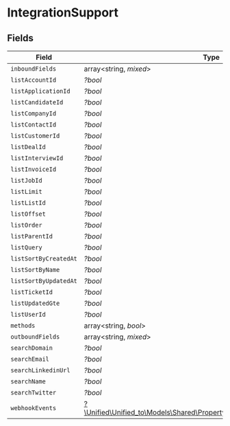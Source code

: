 # IntegrationSupport


## Fields

| Field                                                                                                                                        | Type                                                                                                                                         | Required                                                                                                                                     | Description                                                                                                                                  |
| -------------------------------------------------------------------------------------------------------------------------------------------- | -------------------------------------------------------------------------------------------------------------------------------------------- | -------------------------------------------------------------------------------------------------------------------------------------------- | -------------------------------------------------------------------------------------------------------------------------------------------- |
| `inboundFields`                                                                                                                              | array<string, *mixed*>                                                                                                                       | :heavy_minus_sign:                                                                                                                           | N/A                                                                                                                                          |
| `listAccountId`                                                                                                                              | *?bool*                                                                                                                                      | :heavy_minus_sign:                                                                                                                           | N/A                                                                                                                                          |
| `listApplicationId`                                                                                                                          | *?bool*                                                                                                                                      | :heavy_minus_sign:                                                                                                                           | N/A                                                                                                                                          |
| `listCandidateId`                                                                                                                            | *?bool*                                                                                                                                      | :heavy_minus_sign:                                                                                                                           | N/A                                                                                                                                          |
| `listCompanyId`                                                                                                                              | *?bool*                                                                                                                                      | :heavy_minus_sign:                                                                                                                           | N/A                                                                                                                                          |
| `listContactId`                                                                                                                              | *?bool*                                                                                                                                      | :heavy_minus_sign:                                                                                                                           | N/A                                                                                                                                          |
| `listCustomerId`                                                                                                                             | *?bool*                                                                                                                                      | :heavy_minus_sign:                                                                                                                           | N/A                                                                                                                                          |
| `listDealId`                                                                                                                                 | *?bool*                                                                                                                                      | :heavy_minus_sign:                                                                                                                           | N/A                                                                                                                                          |
| `listInterviewId`                                                                                                                            | *?bool*                                                                                                                                      | :heavy_minus_sign:                                                                                                                           | N/A                                                                                                                                          |
| `listInvoiceId`                                                                                                                              | *?bool*                                                                                                                                      | :heavy_minus_sign:                                                                                                                           | N/A                                                                                                                                          |
| `listJobId`                                                                                                                                  | *?bool*                                                                                                                                      | :heavy_minus_sign:                                                                                                                           | N/A                                                                                                                                          |
| `listLimit`                                                                                                                                  | *?bool*                                                                                                                                      | :heavy_minus_sign:                                                                                                                           | N/A                                                                                                                                          |
| `listListId`                                                                                                                                 | *?bool*                                                                                                                                      | :heavy_minus_sign:                                                                                                                           | N/A                                                                                                                                          |
| `listOffset`                                                                                                                                 | *?bool*                                                                                                                                      | :heavy_minus_sign:                                                                                                                           | N/A                                                                                                                                          |
| `listOrder`                                                                                                                                  | *?bool*                                                                                                                                      | :heavy_minus_sign:                                                                                                                           | N/A                                                                                                                                          |
| `listParentId`                                                                                                                               | *?bool*                                                                                                                                      | :heavy_minus_sign:                                                                                                                           | N/A                                                                                                                                          |
| `listQuery`                                                                                                                                  | *?bool*                                                                                                                                      | :heavy_minus_sign:                                                                                                                           | N/A                                                                                                                                          |
| `listSortByCreatedAt`                                                                                                                        | *?bool*                                                                                                                                      | :heavy_minus_sign:                                                                                                                           | N/A                                                                                                                                          |
| `listSortByName`                                                                                                                             | *?bool*                                                                                                                                      | :heavy_minus_sign:                                                                                                                           | N/A                                                                                                                                          |
| `listSortByUpdatedAt`                                                                                                                        | *?bool*                                                                                                                                      | :heavy_minus_sign:                                                                                                                           | N/A                                                                                                                                          |
| `listTicketId`                                                                                                                               | *?bool*                                                                                                                                      | :heavy_minus_sign:                                                                                                                           | N/A                                                                                                                                          |
| `listUpdatedGte`                                                                                                                             | *?bool*                                                                                                                                      | :heavy_minus_sign:                                                                                                                           | N/A                                                                                                                                          |
| `listUserId`                                                                                                                                 | *?bool*                                                                                                                                      | :heavy_minus_sign:                                                                                                                           | N/A                                                                                                                                          |
| `methods`                                                                                                                                    | array<string, *bool*>                                                                                                                        | :heavy_minus_sign:                                                                                                                           | N/A                                                                                                                                          |
| `outboundFields`                                                                                                                             | array<string, *mixed*>                                                                                                                       | :heavy_minus_sign:                                                                                                                           | N/A                                                                                                                                          |
| `searchDomain`                                                                                                                               | *?bool*                                                                                                                                      | :heavy_minus_sign:                                                                                                                           | N/A                                                                                                                                          |
| `searchEmail`                                                                                                                                | *?bool*                                                                                                                                      | :heavy_minus_sign:                                                                                                                           | N/A                                                                                                                                          |
| `searchLinkedinUrl`                                                                                                                          | *?bool*                                                                                                                                      | :heavy_minus_sign:                                                                                                                           | N/A                                                                                                                                          |
| `searchName`                                                                                                                                 | *?bool*                                                                                                                                      | :heavy_minus_sign:                                                                                                                           | N/A                                                                                                                                          |
| `searchTwitter`                                                                                                                              | *?bool*                                                                                                                                      | :heavy_minus_sign:                                                                                                                           | N/A                                                                                                                                          |
| `webhookEvents`                                                                                                                              | [?\Unified\Unified_to\Models\Shared\PropertyIntegrationSupportWebhookEvents](../../Models/Shared/PropertyIntegrationSupportWebhookEvents.md) | :heavy_minus_sign:                                                                                                                           | N/A                                                                                                                                          |